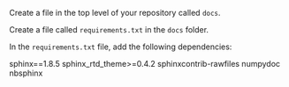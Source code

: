 Create a file in the top level of your repository called `docs`.

Create a file called `requirements.txt` in the `docs` folder. 

In the `requirements.txt` file, add the following dependencies: 
  
  sphinx==1.8.5
  sphinx_rtd_theme>=0.4.2
  sphinxcontrib-rawfiles
  numpydoc
  nbsphinx
